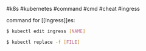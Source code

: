 #k8s #kubernetes #command #cmd #cheat #ingress

command for [[Ingress]]es:

```sh
$ kubectl edit ingress [NAME]
```

```sh
$ kubectl replace -f [FILE]
```
